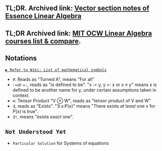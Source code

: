 ## TL;DR. Archived link: [Vector section notes of Essence Linear Algebra](https://github.com/solomonxie/solomonxie.github.io/issues/21#issuecomment-379985082)

## TL;DR Archived link: [MIT OCW Linear Algebra courses list & compare](https://github.com/solomonxie/solomonxie.github.io/issues/21#issuecomment-380001327).


## Notations

[`▶ Refer to Wiki: List of mathematical symbols`](https://www.wikiwand.com/en/List_of_mathematical_symbols)

- `Ɐ`: Reads as "Turned A", means "For all"
- `:=`or `=:`, reads as "is defined to be". "x := y, y =: x or x ≡ y" means x is defined to be another name for y, under certain assumptions taken in context.
- `⊗`: Tensor Product "V ⊗ W", reads as "tensor product of V and W"
- `∃`, reads as "Exists". "∃ x:P(x)" means "There exists _at least_ one x for P(x) is true".
- `∃!`, means "exists _exact_ one".



## `Not Understood Yet`
- `Particular Solution` for Systems of equations